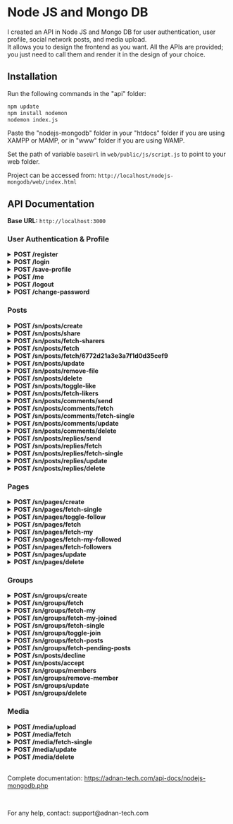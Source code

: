 # Node JS and Mongo DB

I created an API in Node JS and Mongo DB for user authentication, user profile, social network posts, and media upload.  
It allows you to design the frontend as you want. All the APIs are provided; you just need to call them and render it in the design of your choice.

## Installation

Run the following commands in the "api" folder:

```bash
npm update
npm install nodemon
nodemon index.js
```

Paste the "nodejs-mongodb" folder in your "htdocs" folder if you are using XAMPP or MAMP, or in "www" folder if you are using WAMP.

Set the path of variable ```baseUrl``` in ```web/public/js/script.js``` to point to your web folder.

Project can be accessed from: `http://localhost/nodejs-mongodb/web/index.html`

## API Documentation

**Base URL:** `http://localhost:3000`

### User Authentication & Profile

<details>
  <summary><b>POST /register</b></summary>

**Description:** Register a new user.
### Arguments
- **name** (string): Required. Name of user.
- **email** (string): Required. Email of user.
- **password** (string): Required. Password of user.
### Example Request
```bash
curl -X POST http://localhost:3000/register \
-d "name=Adnan&email=adnan@gmail.com&password=adnan"
```
### Status Codes
- **200 OK:** Request successful.

### Response

```json
{
    "status": "success",
    "message": "Account has been registered. You can login now."
}
```
- **200 OK:** Request successful.

### Response

```json
{
    "status": "error",
    "message": "Email already exists."
}
```
</details>

<details>
  <summary><b>POST /login</b></summary>

**Description:** Logs-in a user.
### Arguments
- **email** (string): Required. Email of user.
- **password** (string): Required. Password of user.
### Example Request
```bash
curl -X POST http://localhost:3000/login \
-d "email=adnan@gmail.com&password=adnan"
```
### Status Codes
- **200 OK:** Request successful.

### Response

```json
{
    "status": "success",
    "message": "Login successfully.",
    "accessToken": "eyJhbGciOiJIUzI1NiIsInR5cCI6IkpXVCJ9.eyJ1c2VySWQiOiI2Nz",
    "user": {
        "_id": "676db209053557d2d7b23de5",
        "name": "Adnan Afzal",
        "email": "adnan@gmail.com"
    }
}
```
</details>

<details>
  <summary><b>POST /save-profile</b></summary>

**Description:** Update user name or profile image.
### Headers
- **Authorization:** Required. Bearer {token}
- **Content-Type:** Required. multipart/form-data
### Arguments
- **name** (string): Required. Name of user.
- **profileImage** (file): Optional. New profile image.
### Example Request
```bash
curl -X POST http://localhost:3000/save-profile \
-H "Authorization: Bearer eyJhbGciOiJIUzI1NiIsInR5cCI6IkpXVCJ9.eyJ1c2VySWQiOiI2Nz" \
-H "Content-Type: multipart/form-data" \
-F "profileImage=@path/to/your/file.jpg" \
-F "name=Adnan"
```
### Status Codes
- **200 OK:** Request successful.

### Response

```json
{
    "status": "success",
    "message": "Profile has been updated.",
    "profileImage": {
        "size": 577210,
        "path": "http://localhost:3000/uploads/public/profiles/Photo0032.JPG",
        "name": "Photo0032.JPG",
        "type": "image/jpeg"
    }
}
```
</details>

<details>
  <summary><b>POST /me</b></summary>

**Description:** Returns the authenticated user.
### Headers
- **Authorization:** Required. Bearer {token}
### Example Request
```bash
curl -X POST http://localhost:3000/me \
-H "Authorization: Bearer eyJhbGciOiJIUzI1NiIsInR5cCI6IkpXVCJ9.eyJ1c2VySWQiOiI2Nz"
```
### Status Codes
- **200 OK:** Request successful.

### Response

```json
{
    "status": "success",
    "message": "Data has been fetched.",
    "user": {
        "_id": "676db209053557d2d7b23de5",
        "name": "Adnan Afzal",
        "email": "adnan@gmail.com",
        "profileImage": "http://localhost:3000/uploads/public/profiles/Photo0032.JPG"
    },
    "unreadNotifications": 0
}
```
</details>

<details>
  <summary><b>POST /logout</b></summary>

**Description:** Logs-out the user.
### Headers
- **Authorization:** Required. Bearer {token}
### Example Request
```bash
curl -X POST http://localhost:3000/logout \
-H "Authorization: Bearer eyJhbGciOiJIUzI1NiIsInR5cCI6IkpXVCJ9.eyJ1c2VySWQiOiI2Nz"
```
### Status Codes
- **200 OK:** Request successful.

### Response

```json
{
    "status": "success",
    "message": "Logout successfully."
}
```
</details>

<details>
  <summary><b>POST /change-password</b></summary>

**Description:** Change password of user.
### Headers
- **Authorization:** Required. Bearer {token}
### Arguments
- **password** (string): Required. Current password of user.
- **newPassword** (string): Required. New password of user.
- **confirmPassword** (string): Required. Re-type new password.
### Example Request
```bash
curl -X POST http://localhost:3000/change-password \
-H "Authorization: Bearer eyJhbGciOiJIUzI1NiIsInR5cCI6IkpXVCJ9.eyJ1c2VySWQiOiI2Nz" \
-d "password=adnan&newPassword=adnan565&confirmPassword=adnan565"
```
### Status Codes
- **200 OK:** Request successful.

### Response

```json
{
    "status": "success",
    "message": "Password has been changed."
}
```
</details>

### Posts

<details>
  <summary><b>POST /sn/posts/create</b></summary>

**Description:** Creates a new social network post.
### Headers
- **Authorization:** Required. Bearer {token}
- **Content-Type:** Required. multipart/form-data
### Arguments
- **caption** (string): Optional. Caption of post.
- **type** (string): Required. ["post", "shared", "page", "group"]
- **pageId** (string): Optional. Page ID, in case the post is being posted on a page.
- **groupId** (string): Optional. Group ID, in case the post is being posted on a group.
- **files[]** (Array of files): Optional. Images or videos in post.
### Example Request
```bash
curl -X POST http://localhost:3000/sn/posts/create \
-H "Authorization: Bearer eyJhbGciOiJIUzI1NiIsInR5cCI6IkpXVCJ9.eyJ1c2VySWQiOiI2Nz" \
-H "Content-Type: multipart/form-data" \
-F "caption=My first post" \
-F "files[]=[@path/to/your/file.jpg]"
```
### Status Codes
- **200 OK:** Request successful.

### Response

```json
{
    "status": "success",
    "message": "Post has been created.",
    "post": {
        "_id": "6772d2573e3a7f1d0d35cefa",
        "caption": "My first post",
        "type": "post",
        "files": [
            {
                "name": "799226c3-2ef0-41ee-9dcb-3cd3f0029055.MP4",
                "size": 4545977,
                "type": "video/mp4",
                "path": "http://localhost:3000/uploads/public/posts/3cd3f0029055.MP4"
            }
        ],
        "views": 0,
        "likes": 0,
        "comments": 0,
        "shares": 0,
        "createdAt": "12/30/2024, 10:03:19 PM",
        "updatedAt": "12/30/2024, 10:03:19 PM",
        "user": {
            "_id": "676db209053557d2d7b23de5",
            "name": "Adnan Afzal",
            "email": "adnan@gmail.com",
            "profileImage": "http://localhost:3000/uploads/public/profiles/Photo0032.JPG"
        }
    }
}
```
</details>

<details>
  <summary><b>POST /sn/posts/share</b></summary>

**Description:** Shares a post on your timeline.
### Headers
- **Authorization:** Required. Bearer {token}
### Arguments
- **_id** (string): Required. ID of post that needs to be shared.
- **caption** (string): Optional. Caption of post.
### Example Request
```bash
curl -X POST http://localhost:3000/sn/posts/share \
-H "Authorization: Bearer eyJhbGciOiJIUzI1NiIsInR5cCI6IkpXVCJ9.eyJ1c2VySWQiOiI2Nz" \
-d "_id=6773799669bb298f68d9a833" \
-d "caption=Sharing"
```
### Status Codes
- **200 OK:** Request successful.

### Response

```json
{
    "status": "success",
    "message": "Post has been shared."
}
```
</details>

<details>
  <summary><b>POST /sn/posts/fetch-sharers</b></summary>

**Description:** Fetch users who has shared the post.
### Arguments
- **_id** (string): Required. ID of post.
- **page** (Integer): Required. Required for pagination.
### Example Request
```bash
curl -X POST http://localhost:3000/sn/posts/fetch-sharers \
-d "_id=6773799669bb298f68d9a833" \
-d "page=1"
```
### Status Codes
- **200 OK:** Request successful.

### Response

```json
{
    "status": "success",
    "message": "Data has been fetched.",
    "sharers": [
        {
            "_id": "67738f67d5b017474582ef02",
            "postId": "6773799669bb298f68d9a833",
            "user": {
                "_id": "676db209053557d2d7b23de5",
                "name": "Adnan Afzal",
                "email": "adnan@gmail.com",
                "profileImage": "http://localhost:3000/uploads/public/profiles/Photo0032.JPG"
            },
            "createdAt": "12/31/2024, 11:29:59 AM"
        }
    ]
}
```
</details>

<details>
  <summary><b>POST /sn/posts/fetch</b></summary>

**Description:** Fetch all the posts from social network.
### Arguments
- **userId** (string): Optional. ID of user to return that user's posts only.
- **page** (Integer): Required. Required for pagination.
### Example Request
```bash
curl -X POST http://localhost:3000/sn/posts/fetch \
-d "page=1"
```
### Status Codes
- **200 OK:** Request successful.

### Response

```json
{
    "status": "success",
    "message": "Data has been fetched.",
    "posts": [
        {
            "_id": "6773880c5c988c96aeff94f1",
            "user": {
                "_id": "676db209053557d2d7b23de5",
                "name": "Adnan Afzal",
                "email": "adnan@gmail.com",
                "profileImage": "http://localhost:3000/uploads/public/profiles/Photo0032.JPG"
            },
            "caption": "Check this out.",
            "type": "shared",
            "sharedPost": {
                "_id": "6773799669bb298f68d9a833",
                "user": {
                    "_id": "676db209053557d2d7b23de5",
                    "name": "Adnan Afzal",
                    "email": "adnan@gmail.com",
                    "profileImage": "http://localhost:3000/uploads/public/profiles/Photo0032.JPG"
                },
                "caption": "Test",
                "type": "post",
                "files": [],
                "views": 0,
                "likes": 1,
                "comments": 0,
                "shares": 1,
                "hasLiked": false,
                "createdAt": "12/31/2024, 9:56:54 AM"
            },
            "files": [
                {
                    "name": "Screenshot 2024-12-31 at 9.14. AM.png",
                    "size": 87437,
                    "type": "image/png",
                    "path": "http://localhost:3000/uploads/public/posts/6773799669bb298f68d9a833/Screenshot 2024-12-31 at 9.14. AM.png"
                }
            ],
            "views": 0,
            "likes": 1,
            "comments": 0,
            "shares": 0,
            "hasLiked": true,
            "createdAt": "12/31/2024, 10:58:36 AM"
        }
    ]
}
```
</details>

<details>
  <summary><b>POST /sn/posts/fetch/6772d21a3e3a7f1d0d35cef9</b></summary>

**Description:** Fetch single post.
### Parameters
- **_id** (string): Required. ID of post.
### Example Request
```bash
curl -X POST http://localhost:3000/sn/posts/fetch/6772d21a3e3a7f1d0d35cef9
```
### Status Codes
- **200 OK:** Request successful.

### Response

```json
{
    "status": "success",
    "message": "Data has been fetched.",
    "posts": [
        {
            "_id": "6772d21a3e3a7f1d0d35cef9",
            "user": {
                "_id": "676db209053557d2d7b23de5",
                "name": "Adnan Afzal",
                "email": "adnan@gmail.com",
                "profileImage": "http://localhost:3000/uploads/public/profiles/Photo0032.JPG"
            },
            "caption": "test",
            "type": "post",
            "files": [],
            "views": 0,
            "likes": 0,
            "comments": 0,
            "shares": 0,
            "hasLiked": false,
            "createdAt": "12/30/2024, 10:02:18 PM"
        }
    ]
}
```
</details>

<details>
  <summary><b>POST /sn/posts/update</b></summary>

**Description:** Updates a post.
### Headers
- **Authorization:** Required. Bearer {token}
- **Content-Type:** Required. multipart/form-data
### Arguments
- **_id** (string): Required. ID of post that needs to be updated.
- **caption** (string): Optional. Caption of post.
- **files[]** ( Array of files): Optional. Images or videos in post.
### Example Request
```bash
curl -X POST http://localhost:3000/sn/posts/update \
-H "Authorization: Bearer eyJhbGciOiJIUzI1NiIsInR5cCI6IkpXVCJ9.eyJ1c2VySWQiOiI2Nz" \
-H "Content-Type: multipart/form-data" \
-F "caption=My updated post" \
-F "files[]=[@path/to/your/file.jpg]"
```
### Status Codes
- **200 OK:** Request successful.

### Response

```json
{
    "status": "success",
    "message": "Post has been updated."
}
```
</details>

<details>
  <summary><b>POST /sn/posts/remove-file</b></summary>

**Description:** Removes a file from the post.
### Headers
- **Authorization:** Required. Bearer {token}
### Arguments
- **_id** (string): Required. ID of post.
- **path** (string): Optional. The path of file.
### Example Request
```bash
curl -X POST http://localhost:3000/sn/posts/remove-file \
-H "Authorization: Bearer eyJhbGciOiJIUzI1NiIsInR5cCI6IkpXVCJ9.eyJ1c2VySWQiOiI2Nz" \
-d "_id=6772d21a3e3a7f1d0d35cef9" \
-d "path=http://localhost:3000/uploads/public/posts/6772d21a3e3a7f1d0d35cef9/image.png"
```
### Status Codes
- **200 OK:** Request successful.

### Response

```json
{
    "status": "success",
    "message": "File has been removed."
}
```
</details>

<details>
  <summary><b>POST /sn/posts/delete</b></summary>

**Description:** Delete the post.
### Headers
- **Authorization:** Required. Bearer {token}
### Arguments
- **_id** (string): Required. ID of post.
### Example Request
```bash
curl -X POST http://localhost:3000/sn/posts/delete \
-H "Authorization: Bearer eyJhbGciOiJIUzI1NiIsInR5cCI6IkpXVCJ9.eyJ1c2VySWQiOiI2Nz" \
-d "_id=6772d21a3e3a7f1d0d35cef9"
```
### Status Codes
- **200 OK:** Request successful.

### Response

```json
{
    "status": "success",
    "message": "Post has been deleted."
}
```
</details>

<details>
  <summary><b>POST /sn/posts/toggle-like</b></summary>

**Description:** Likes or dislikes a post.
### Headers
- **Authorization:** Required. Bearer {token}
### Arguments
- **_id** (string): Required. ID of post.
### Example Request
```bash
curl -X POST http://localhost:3000/sn/posts/toggle-like \
-H "Authorization: Bearer eyJhbGciOiJIUzI1NiIsInR5cCI6IkpXVCJ9.eyJ1c2VySWQiOiI2Nz" \
-d "_id=6772d334ace8f55f58cc3883"
```
### Status Codes
- **200 OK:** Request successful.

### Response

```json
{
    "status": "success",
    "message": "Post has been liked.",
    "type": "liked"
}
```
</details>

<details>
  <summary><b>POST /sn/posts/fetch-likers</b></summary>

**Description:** Fetch all the people who has liked a post.
### Arguments
- **_id** (string): Required. ID of post.
- **page** (Integer): Required. Required for pagination.
### Example Request
```bash
curl -X POST http://localhost:3000/sn/posts/fetch-likers \
-d "_id=6772d334ace8f55f58cc3883" \
-d "page=1"
```
### Status Codes
- **200 OK:** Request successful.

### Response

```json
{
    "status": "success",
    "message": "Data has been fetched.",
    "likers": [
        {
            "_id": "6772d4f76e772a8eff70bb40",
            "user": {
                "_id": "676db209053557d2d7b23de5",
                "name": "Adnan Afzal",
                "email": "adnan@gmail.com",
                "profileImage": "http://localhost:3000/uploads/public/profiles/Photo0032.JPG"
            },
            "createdAt": "12/30/2024, 10:14:31 PM"
        }
    ]
}
```
</details>

<details>
  <summary><b>POST /sn/posts/comments/send</b></summary>

**Description:** Post a comment on a post.
### Headers
- **Authorization:** Required. Bearer {token}
### Arguments
- **_id** (string): Required. ID of post.
- **comment** (string): Required. Comment to be posted.
### Example Request
```bash
curl -X POST http://localhost:3000/sn/posts/comments/send \
-H "Authorization: Bearer eyJhbGciOiJIUzI1NiIsInR5cCI6IkpXVCJ9.eyJ1c2VySWQiOiI2Nz" \
-d "_id=6772d334ace8f55f58cc3883" \
-d "comment=nice"
```
### Status Codes
- **200 OK:** Request successful.

### Response

```json
{
    "status": "success",
    "message": "Comment has been posted.",
    "comment": {
        "_id": "6772d6e66e772a8eff70bb42",
        "user": {
            "_id": "676db209053557d2d7b23de5",
            "name": "Adnan Afzal",
            "profileImage": "http://localhost:3000/uploads/public/profiles/Photo0032.JPG"
        },
        "comment": "nice",
        "replies": 0,
        "createdAt": "12/30/2024, 10:22:46 PM"
    }
}
```
</details>

<details>
  <summary><b>POST /sn/posts/comments/fetch</b></summary>

**Description:** Fetch comments posted on a post.
### Arguments
- **_id** (string): Required. ID of post.
- **page** (Integer): Required. Required for pagination.
### Example Request
```bash
curl -X POST http://localhost:3000/sn/posts/comments/fetch \
-d "_id=6772d334ace8f55f58cc3883" \
-d "page=1"
```
### Status Codes
- **200 OK:** Request successful.

### Response

```json
{
    "status": "success",
    "message": "Comments has been fetched.",
    "comments": [
        {
            "_id": "6772d6e66e772a8eff70bb42",
            "user": {
                "_id": "676db209053557d2d7b23de5",
                "name": "Adnan Afzal",
                "profileImage": "http://localhost:3000/uploads/public/profiles/Photo0032.JPG"
            },
            "comment": "nice",
            "replies": 1,
            "repliesArr": [
                {
                    "_id": "6772d90e6e772a8eff70bb44",
                    "user": {
                        "_id": "676db209053557d2d7b23de5",
                        "name": "Adnan Afzal",
                        "profileImage": "http://localhost:3000/uploads/public/profiles/Photo0032.JPG"
                    },
                    "reply": "Thanks.",
                    "createdAt": "12/30/2024, 10:31:58 PM"
                }
            ],
            "createdAt": "12/30/2024, 10:22:46 PM"
        }
    ]
}
```
</details>

<details>
  <summary><b>POST /sn/posts/comments/fetch-single</b></summary>

**Description:** Fetch single comment.
### Arguments
- **_id** (string): Required. ID of post.
- **page** (Integer): Required. Required for pagination.
### Example Request
```bash
curl -X POST http://localhost:3000/sn/posts/comments/fetch-single \
-d "_id=6772d6e66e772a8eff70bb42" \
-d "page=1"
```
### Status Codes
- **200 OK:** Request successful.

### Response

```json
{
    "status": "success",
    "message": "Comment has been fetched.",
    "comment": {
        "_id": "6772d6e66e772a8eff70bb42",
        "user": {
            "_id": "676db209053557d2d7b23de5",
            "name": "Adnan Afzal",
            "profileImage": "http://localhost:3000/uploads/public/profiles/Photo0032.JPG"
        },
        "comment": "nice",
        "replies": 1,
        "repliesArr": [
            {
                "_id": "6772d90e6e772a8eff70bb44",
                "user": {
                    "_id": "676db209053557d2d7b23de5",
                    "name": "Adnan Afzal",
                    "profileImage": "http://localhost:3000/uploads/public/profiles/Photo0032.JPG"
                },
                "reply": "Thanks.",
                "createdAt": "12/30/2024, 10:31:58 PM"
            }
        ],
        "createdAt": "12/30/2024, 10:22:46 PM"
    }
}
```
</details>

<details>
  <summary><b>POST /sn/posts/comments/update</b></summary>

**Description:** Updates a comment.
### Headers
- **Authorization:** Required. Bearer {token}
### Arguments
- **_id** (string): Required. ID of comment.
- **comment** (string): Required. Updated comment text.
### Example Request
```bash
curl -X POST http://localhost:3000/sn/posts/comments/update \
-H "Authorization: Bearer eyJhbGciOiJIUzI1NiIsInR5cCI6IkpXVCJ9.eyJ1c2VySWQiOiI2Nz" \
-d "_id=6772d6e66e772a8eff70bb42" \
-d "comment=nice"
```
### Status Codes
- **200 OK:** Request successful.

### Response

```json
{
    "status": "success",
    "message": "Comment has been updated."
}
```
</details>

<details>
  <summary><b>POST /sn/posts/comments/delete</b></summary>

**Description:** Deletes my comment.
### Headers
- **Authorization:** Required. Bearer {token}
### Arguments
- **_id** (string): Required. ID of comment.
### Example Request
```bash
curl -X POST http://localhost:3000/sn/posts/comments/delete \
-H "Authorization: Bearer eyJhbGciOiJIUzI1NiIsInR5cCI6IkpXVCJ9.eyJ1c2VySWQiOiI2Nz" \
-d "caption=6772d6e66e772a8eff70bb42"
```
### Status Codes
- **200 OK:** Request successful.

### Response

```json
{
    "status": "success",
    "message": "Comment has been deleted."
}
```
</details>

<details>
  <summary><b>POST /sn/posts/replies/send</b></summary>

**Description:** Sends a reply to a comment.
### Headers
- **Authorization:** Required. Bearer {token}
### Arguments
- **_id** (string): Required. ID of comment.
- **reply** (string): Required. Reply to be posted.
### Example Request
```bash
curl -X POST http://localhost:3000/sn/posts/replies/send \
-H "Authorization: Bearer eyJhbGciOiJIUzI1NiIsInR5cCI6IkpXVCJ9.eyJ1c2VySWQiOiI2Nz" \
-d "_id=6772d6e66e772a8eff70bb42" \
-d "reply=Thanks."
```
### Status Codes
- **200 OK:** Request successful.

### Response

```json
{
    "status": "success",
    "message": "Reply has been posted.",
    "reply": {
        "_id": "6772d90e6e772a8eff70bb44",
        "user": {
            "_id": "676db209053557d2d7b23de5",
            "name": "Adnan Afzal",
            "profileImage": "http://localhost:3000/uploads/public/profiles/Photo0032.JPG"
        },
        "reply": "Thanks.",
        "createdAt": "12/30/2024, 10:31:58 PM"
    }
}
```
</details>

<details>
  <summary><b>POST /sn/posts/replies/fetch</b></summary>

**Description:** Fetch replies on a comment.
### Arguments
- **_id** (string): Required. ID of comment.
- **page** (Integer): Required. Required for pagination.
### Example Request
```bash
curl -X POST http://localhost:3000/sn/posts/replies/fetch \
-d "_id=677243747242a14a24bbf0e4" \
-d "page=1"
```
### Status Codes
- **200 OK:** Request successful.

### Response

```json
{
    "status": "success",
    "message": "Reply has been fetched.",
    "replies": [{
        "_id": "677243747242a14a24bbf0e4",
        "user": {
            "_id": "676db209053557d2d7b23de5",
            "name": "Adnan Afzal",
            "profileImage": "http://localhost:3000/uploads/public/profiles/Photo0032.JPG"
        },
        "reply": "Thanks.",
        "comment": "Nice.",
        "createdAt": "12/30/2024, 11:53:40 AM"
    }]
}
```
</details>

<details>
  <summary><b>POST /sn/posts/replies/fetch-single</b></summary>

**Description:** Fetch single reply on a comment.
### Arguments
- **_id** (string): Required. ID of comment.
- **page** (Integer): Required. Required for pagination.
### Example Request
```bash
curl -X POST http://localhost:3000/sn/posts/replies/fetch-single \
-d "_id=677243747242a14a24bbf0e4" \
-d "page=1"
```
### Status Codes
- **200 OK:** Request successful.

### Response

```json
{
    "status": "success",
    "message": "Reply has been fetched.",
    "reply": {
        "_id": "677243747242a14a24bbf0e4",
        "user": {
            "_id": "676db209053557d2d7b23de5",
            "name": "Adnan Afzal",
            "profileImage": "http://localhost:3000/uploads/public/profiles/Photo0032.JPG"
        },
        "reply": "Thanks.",
        "comment": "Nice.",
        "createdAt": "12/30/2024, 11:53:40 AM"
    }
}
```
</details>

<details>
  <summary><b>POST /sn/posts/replies/update</b></summary>

**Description:** Update your reply.
### Headers
- **Authorization:** Required. Bearer {token}
### Arguments
- **_id** (string): Required. ID of reply.
- **reply** (string): Required. Updated reply text.
### Example Request
```bash
curl -X POST http://localhost:3000/sn/posts/replies/update \
-H "Authorization: Bearer eyJhbGciOiJIUzI1NiIsInR5cCI6IkpXVCJ9.eyJ1c2VySWQiOiI2Nz" \
-d "_id=677243747242a14a24bbf0e4" \
-d "reply=Nice"
```
### Status Codes
- **200 OK:** Request successful.

### Response

```json
{
    "status": "success",
    "message": "Reply has been updated."
}
```
</details>

<details>
  <summary><b>POST /sn/posts/replies/delete</b></summary>

**Description:** Delete my reply.
### Headers
- **Authorization:** Required. Bearer {token}
### Arguments
- **_id** (string): Required. ID of reply.
### Example Request
```bash
curl -X POST http://localhost:3000/sn/posts/replies/delete \
-H "Authorization: Bearer eyJhbGciOiJIUzI1NiIsInR5cCI6IkpXVCJ9.eyJ1c2VySWQiOiI2Nz" \
-d "caption=677243747242a14a24bbf0e4"
```
### Status Codes
- **200 OK:** Request successful.

### Response

```json
{
    "status": "success",
    "message": "Reply has been deleted."
}
```
</details>

### Pages

<details>
  <summary><b>POST /sn/pages/create</b></summary>

**Description:** Creates a new page.
### Headers
- **Authorization:** Required. Bearer {token}
- **Content-Type:** Required. multipart/form-data
### Arguments
- **name** (string): Required. Name of the page.
- **description** (string): Required. A little description about the page.
- **image** (file): Required. Cover photo for the page.
### Example Request
```bash
curl -X POST http://localhost:3000/sn/pages/create \
-H "Authorization: Bearer eyJhbGciOiJIUzI1NiIsInR5cCI6IkpXVCJ9.eyJ1c2VySWQiOiI2Nz" \
-H "Content-Type: multipart/form-data" \
-F "name=My page" \
-F "description=My page" \
-F "image=@path/to/your/file.jpg"
```
### Status Codes
- **200 OK:** Request successful.

### Response

```json
{
    "status": "success",
    "message": "Page has been created.",
    "page": {
        "_id": "67790963dd4859ee4d380471",
        "name": "My page",
        "description": "My page",
        "userId": "677501e0300a154edcd8f40c",
        "followers": 0,
        "image": {
            "path": "http://localhost:3000/uploads/public/pages/8126855cd4c9.png",
            "name": "Photo0032.JPG",
            "size": 577210
        },
        "createdAt": "Sat, 04 Jan 2025 10:11:47 GMT",
        "updatedAt": "Sat, 04 Jan 2025 10:11:47 GMT",
    }
}
```
</details>

<details>
  <summary><b>POST /sn/pages/fetch-single</b></summary>

**Description:** Fetch detail of a page.
### Headers
- **Authorization:** Optional. Bearer {token}
### Arguments
- **_id** (string): Required. ID of page.
- **page** (Integer): Required. Required for pagination.
### Example Request
```bash
curl -X POST http://localhost:3000/sn/pages/fetch-single \
-d "_id=67790963dd4859ee4d380471" \
-d "page=1"
```
### Status Codes
- **200 OK:** Request successful.

### Response

```json
{
    "status": "success",
    "message": "Data has been fetched.",
    "page": {
        "_id": "67790963dd4859ee4d380471",
        "name": "test",
        "description": "test",
        "user": {
            "_id": "677501e0300a154edcd8f40c",
            "name": "Adnan",
            "profileImage": "http://localhost:3000/uploads/public/profiles/IMG_1130.jpg"
        },
        "followersCount": 1,
        "image": "http://localhost:3000/uploads/public/pages/8126855cd4c9.png",
        "isFollowing": true,
        "isMyPage": true,
        "createdAt": "1/4/2025, 3:11:47 PM",
        "followers": [
            {
                "_id": "67790b4bb593e623fe120e72",
                "userId": "677501e0300a154edcd8f40c",
                "name": "Adnan",
                "profileImage": "http://localhost:3000/uploads/public/profiles/IMG_1130.jpg",
                "createdAt": "1/4/2025, 3:19:55 PM"
            }
        ],
        "posts": [
            {
                "_id": "67790acadd4859ee4d380472",
                "user": {
                    "_id": "677501e0300a154edcd8f40c",
                    "name": "Adnan",
                    "email": "adnan@gmail.com",
                    "profileImage": "http://localhost:3000/uploads/public/profiles/IMG_1130.jpg"
                },
                "caption": "Post in page.",
                "type": "page",
                "sharedPost": null,
                "files": [],
                "views": 0,
                "likes": 0,
                "comments": 0,
                "shares": 0,
                "hasLiked": false,
                "createdAt": "1/4/2025, 3:17:46 PM",
                "page": {
                    "_id": "67790963dd4859ee4d380471",
                    "name": "test",
                    "followers": 1,
                    "image": "http://localhost:3000/uploads/public/pages/8126855cd4c9.png"
                }
            }
        ]
    }
}
```
</details>

<details>
  <summary><b>POST /sn/pages/toggle-follow</b></summary>

**Description:** Follow or unfollow a page.
### Headers
- **Authorization:** Required. Bearer {token}
### Arguments
- **_id** (string): Required. ID of page.
### Example Request
```bash
curl -X POST http://localhost:3000/sn/pages/toggle-follow \
-H "Authorization: Bearer eyJhbGciOiJIUzI1NiIsInR5cCI6IkpXVCJ9.eyJ1c2VySWQiOiI2Nz" \
-d "_id=67790963dd4859ee4d380471"
```
### Status Codes
- **200 OK:** Request successful.

### Response

```json
{
    "status": "success",
    "message": "Page has been followed."
}
```
</details>

<details>
  <summary><b>POST /sn/pages/fetch</b></summary>

**Description:** Fetch pages.
### Arguments
- **query** (string): Optional. Search by page name.
- **page** (Integer): Required. Required for pagination.
### Example Request
```bash
curl -X POST http://localhost:3000/sn/pages/fetch \
-d "query=test" \
-d "page=1"
```
### Status Codes
- **200 OK:** Request successful.

### Response

```json
{
    "status": "success",
    "message": "Data has been fetched.",
    "pages": [
        {
            "_id": "67790963dd4859ee4d380471",
            "name": "test",
            "description": "test",
            "status": "active",
            "userId": "677501e0300a154edcd8f40c",
            "followers": 1,
            "isFollowed": false,
            "image": "http://localhost:3000/uploads/public/pages/8126855cd4c9.png",
            "createdAt": "1/4/2025, 3:11:47 PM"
        }
    ]
}
```
</details>

<details>
  <summary><b>POST /sn/pages/fetch-my</b></summary>

**Description:** Fetch pages that I own.
### Headers
- **Authorization:** Required. Bearer {token}
### Arguments
- **query** (string): Optional. Search by page name.
- **page** (Integer): Required. Required for pagination.
### Example Request
```bash
curl -X POST http://localhost:3000/sn/pages/fetch-my \
-H "Authorization: Bearer eyJhbGciOiJIUzI1NiIsInR5cCI6IkpXVCJ9.eyJ1c2VySWQiOiI2Nz" \
-d "query=test" \
-d "page=1"
```
### Status Codes
- **200 OK:** Request successful.

### Response

```json
{
    "status": "success",
    "message": "Data has been fetched.",
    "pages": [
        {
            "_id": "67790963dd4859ee4d380471",
            "name": "test",
            "description": "test",
            "status": "active",
            "userId": "677501e0300a154edcd8f40c",
            "followers": 1,
            "isFollowed": false,
            "image": "http://localhost:3000/uploads/public/pages/8126855cd4c9.png",
            "createdAt": "1/4/2025, 3:11:47 PM"
        }
    ]
}
```
</details>

<details>
  <summary><b>POST /sn/pages/fetch-my-followed</b></summary>

**Description:** Fetch pages that I am following.
### Headers
- **Authorization:** Required. Bearer {token}
### Arguments
- **query** (string): Optional. Search by page name.
- **page** (Integer): Required. Required for pagination.
### Example Request
```bash
curl -X POST http://localhost:3000/sn/pages/fetch-my-followed \
-H "Authorization: Bearer eyJhbGciOiJIUzI1NiIsInR5cCI6IkpXVCJ9.eyJ1c2VySWQiOiI2Nz" \
-d "query=test" \
-d "page=1"
```
### Status Codes
- **200 OK:** Request successful.

### Response

```json
{
    "status": "success",
    "message": "Data has been fetched.",
    "pages": [
        {
            "_id": "67790963dd4859ee4d380471",
            "name": "test",
            "description": "test",
            "status": "active",
            "userId": "677501e0300a154edcd8f40c",
            "followers": 1,
            "isFollowed": false,
            "image": "http://localhost:3000/uploads/public/pages/8126855cd4c9.png",
            "createdAt": "1/4/2025, 3:11:47 PM"
        }
    ]
}
```
</details>

<details>
  <summary><b>POST /sn/pages/fetch-followers</b></summary>

**Description:** Fetch followers of a page.
### Arguments
- **_id** (string): Required. ID of page.
- **page** (Integer): Required. Required for pagination.
### Example Request
```bash
curl -X POST http://localhost:3000/sn/pages/fetch-followers \
-d "_id=67790963dd4859ee4d380471" \
-d "page=1"
```
### Status Codes
- **200 OK:** Request successful.

### Response

```json
{
    "status": "success",
    "message": "Data has been fetched.",
    "followers": [
        {
            "_id": "67790b4bb593e623fe120e72",
            "userId": "677501e0300a154edcd8f40c",
            "name": "Adnan",
            "profileImage": "http://localhost:3000/uploads/public/profiles/IMG_1130.jpg",
            "createdAt": "1/4/2025, 3:19:55 PM"
        }
    ]
}
```
</details>

<details>
  <summary><b>POST /sn/pages/update</b></summary>

**Description:** Update page created by you.
### Headers
- **Authorization:** Required. Bearer {token}
- **Content-Type:** Required. multipart/form-data
### Arguments
- **_id** (string): Required. ID of page that needs to be updated.
- **name** (string): Required. Name of the page.
- **description** (string): Required. A little description about the page.
- **image** (file): Optional. Cover photo for the page.
### Example Request
```bash
curl -X POST http://localhost:3000/sn/pages/update \
-H "Authorization: Bearer eyJhbGciOiJIUzI1NiIsInR5cCI6IkpXVCJ9.eyJ1c2VySWQiOiI2Nz" \
-H "Content-Type: multipart/form-data" \
-F "_id=67790963dd4859ee4d380471" \
-F "name=My page" \
-F "description=My page" \
-F "image=@path/to/your/file.jpg"
```
### Status Codes
- **200 OK:** Request successful.

### Response

```json
{
    "status": "success",
    "message": "Page has been updated.",
    "page": {
        "name": "My page",
        "description": "My page",
        "updatedAt": "Sat, 04 Jan 2025 12:26:28 GMT",
        "image": {
            "path": "http://localhost:3000/uploads/public/pages/187f9dfe4507.png",
            "name": "Photo0032.JPG",
            "size": 577210
        }
    }
}
```
</details>

<details>
  <summary><b>POST /sn/pages/delete</b></summary>

**Description:** Deletes a page.
### Headers
- **Authorization:** Required. Bearer {token}
### Arguments
- **_id** (string): Required. ID of page that needs to be deleted.
### Example Request
```bash
curl -X POST http://localhost:3000/sn/pages/delete \
-H "Authorization: Bearer eyJhbGciOiJIUzI1NiIsInR5cCI6IkpXVCJ9.eyJ1c2VySWQiOiI2Nz" \
-d "_id=67790963dd4859ee4d380471"
```
### Status Codes
- **200 OK:** Request successful.

### Response

```json
{
    "status": "success",
    "message": "Page has been deleted."
}
```
</details>

### Groups

<details>
  <summary><b>POST /sn/groups/create</b></summary>

**Description:** Creates a new group.
### Headers
- **Authorization:** Required. Bearer {token}
- **Content-Type:** Required. multipart/form-data
### Arguments
- **name** (string): Required. Name of group.
- **description** (string): Required. A little description about the group.
- **image** (file): Required. Cover photo for group.
### Example Request
```bash
curl -X POST http://localhost:3000/sn/groups/create \
-H "Authorization: Bearer eyJhbGciOiJIUzI1NiIsInR5cCI6IkpXVCJ9.eyJ1c2VySWQiOiI2Nz" \
-H "Content-Type: multipart/form-data" \
-F "name=My group" \
-F "description=This is a testing group" \
-F "image=@path/to/your/file.jpg"
```
### Status Codes
- **200 OK:** Request successful.

### Response

```json
{
    "status": "success",
    "message": "Group has been created.",
    "group": {
        "_id": "677f0d36fc4635da9658c8a7",
        "name": "My group",
        "description": "This is a testing group",
        "userId": "677501e0300a154edcd8f40c",
        "members": 0,
        "image": "http://localhost:3000/uploads/public/groups/33028df6434c.png",
        "createdAt": "Wed, 08 Jan 2025 23:41:42 GMT",
        "updatedAt": "Wed, 08 Jan 2025 23:41:42 GMT",
    }
}
```
</details>

<details>
  <summary><b>POST /sn/groups/fetch</b></summary>

**Description:** Fetch groups.
### Headers
- **Authorization:** Optional. Bearer {token}
### Arguments
- **query** (string): Optional. To search group by name.
- **page** (Integer): Required. Required for pagination.
### Example Request
```bash
curl -X POST http://localhost:3000/sn/groups/fetch \
-H "Authorization: Bearer eyJhbGciOiJIUzI1NiIsInR5cCI6IkpXVCJ9.eyJ1c2VySWQiOiI2Nz" \
-d "query=My group" \
-d "page=1"
```
### Status Codes
- **200 OK:** Request successful.

### Response

```json
{
    "status": "success",
    "message": "Data has been fetched.",
    "groups": [
        {
            "_id": "677f0d36fc4635da9658c8a7",
            "name": "My group",
            "description": "This is a testing group",
            "members": 0,
            "isJoined": false,
            "image": "http://localhost:3000/uploads/public/groups/33028df6434c.png",
            "createdAt": "1/9/2025, 4:41:42 AM"
        }
    ]
}
```
</details>

<details>
  <summary><b>POST /sn/groups/fetch-my</b></summary>

**Description:** Fetch my created groups.
### Headers
- **Authorization:** Optional. Bearer {token}
### Arguments
- **query** (string): Optional. To search group by name.
- **page** (Integer): Required. Required for pagination.
### Example Request
```bash
curl -X POST http://localhost:3000/sn/groups/fetch-my \
-H "Authorization: Bearer eyJhbGciOiJIUzI1NiIsInR5cCI6IkpXVCJ9.eyJ1c2VySWQiOiI2Nz" \
-d "query=My group" \
-d "page=1"
```
### Status Codes
- **200 OK:** Request successful.

### Response

```json
{
    "status": "success",
    "message": "Data has been fetched.",
    "groups": [
        {
            "_id": "677f0d36fc4635da9658c8a7",
            "name": "My group",
            "description": "This is a testing group",
            "members": 0,
            "isJoined": false,
            "image": "http://localhost:3000/uploads/public/groups/33028df6434c.png",
            "createdAt": "1/9/2025, 4:41:42 AM"
        }
    ]
}
```
</details>

<details>
  <summary><b>POST /sn/groups/fetch-my-joined</b></summary>

**Description:** Fetch groups I am a member of.
### Headers
- **Authorization:** Optional. Bearer {token}
### Arguments
- **query** (string): Optional. To search group by name.
- **page** (Integer): Required. Required for pagination.
### Example Request
```bash
curl -X POST http://localhost:3000/sn/groups/fetch-my-joined \
-H "Authorization: Bearer eyJhbGciOiJIUzI1NiIsInR5cCI6IkpXVCJ9.eyJ1c2VySWQiOiI2Nz" \
-d "query=My group" \
-d "page=1"
```
### Status Codes
- **200 OK:** Request successful.

### Response

```json
{
    "status": "success",
    "message": "Data has been fetched.",
    "groups": [
        {
            "_id": "677f0d36fc4635da9658c8a7",
            "name": "My group",
            "description": "This is a testing group",
            "members": 0,
            "isJoined": false,
            "image": "http://localhost:3000/uploads/public/groups/33028df6434c.png",
            "createdAt": "1/9/2025, 4:41:42 AM"
        }
    ]
}
```
</details>

<details>
  <summary><b>POST /sn/groups/fetch-single</b></summary>

**Description:** Fetch detail of the group.
### Headers
- **Authorization:** Optional. Bearer {token}
### Arguments
- **_id** (string): Required. ID of group.
- **page** (Integer): Required. Required for pagination on posts.
### Example Request
```bash
curl -X POST http://localhost:3000/sn/groups/fetch-single \
-H "Authorization: Bearer eyJhbGciOiJIUzI1NiIsInR5cCI6IkpXVCJ9.eyJ1c2VySWQiOiI2Nz" \
-d "_id=677f0d36fc4635da9658c8a7" \
-d "page=1"
```
### Status Codes
- **200 OK:** Request successful.

### Response

```json
{
    "status": "success",
    "message": "Data has been fetched.",
    "group": {
        "_id": "677f0d36fc4635da9658c8a7",
        "name": "My group",
        "description": "This is a testing group",
        "membersCount": 1,
        "image": "http://localhost:3000/uploads/public/groups/33028df6434c.png",
        "isMember": false,
        "isAdmin": true,
        "createdAt": "1/9/2025, 4:41:42 AM",
        "members": [
            {
                "_id": "677f10cb32165447fe3b1835",
                "userId": "677ce2c5444f1da568429d03",
                "name": "Adnan 3",
                "profileImage": "",
                "createdAt": "1/9/2025, 4:56:59 AM"
            }
        ],
        "posts": [
            {
                "_id": "677f105632165447fe3b1834",
                "user": {
                    "_id": "677501e0300a154edcd8f40c",
                    "name": "Adnan",
                    "email": "adnan@gmail.com",
                    "profileImage": "http://localhost:3000/uploads/public/profiles/IMG_1130.jpg"
                },
                "caption": "Test",
                "type": "group",
                "status": "published",
                "sharedPost": null,
                "files": [],
                "views": 0,
                "likes": 0,
                "comments": 0,
                "shares": 0,
                "hasLiked": false,
                "createdAt": "1/9/2025, 4:55:02 AM"
            }
        ],
        "pendingPosts": [
            {
                "_id": "677f10eb32165447fe3b1836",
                "user": {
                    "_id": "677ce2c5444f1da568429d03",
                    "name": "Adnan 3",
                    "email": "adnan3@gmail.com",
                    "profileImage": ""
                },
                "caption": "Post by member.",
                "type": "group",
                "status": "pending",
                "sharedPost": null,
                "files": [],
                "views": 0,
                "likes": 0,
                "comments": 0,
                "shares": 0,
                "hasLiked": false,
                "createdAt": "1/9/2025, 4:57:31 AM"
            }
        ],
        "pendingPostsCount": 1
    }
}
```
</details>

<details>
  <summary><b>POST /sn/groups/toggle-join</b></summary>

**Description:** Join or leave the group.
### Headers
- **Authorization:** Required. Bearer {token}
### Arguments
- **_id** (string): Required. ID of group.
### Example Request
```bash
curl -X POST http://localhost:3000/sn/groups/toggle-join \
-H "Authorization: Bearer eyJhbGciOiJIUzI1NiIsInR5cCI6IkpXVCJ9.eyJ1c2VySWQiOiI2Nz" \
-d "_id=677f0d36fc4635da9658c8a7"
```
### Status Codes
- **200 OK:** Request successful.

### Response

```json
{
    "status": "success",
    "message": "Group has been joined."
}
```
</details>

<details>
  <summary><b>POST /sn/groups/fetch-posts</b></summary>

**Description:** Fetch posts of the group.
### Headers
- **Authorization:** Optional. Bearer {token}
### Arguments
- **_id** (string): Required. ID of group.
- **page** (Integer): Required. Required for pagination.
### Example Request
```bash
curl -X POST http://localhost:3000/sn/groups/fetch-posts \
-H "Authorization: Bearer eyJhbGciOiJIUzI1NiIsInR5cCI6IkpXVCJ9.eyJ1c2VySWQiOiI2Nz" \
-d "_id=677f0d36fc4635da9658c8a7" \
-d "page=1"
```
### Status Codes
- **200 OK:** Request successful.

### Response

```json
{
    "status": "success",
    "message": "Data has been fetched.",
    "posts": [
        {
            "_id": "677f105632165447fe3b1834",
            "user": {
                "_id": "677501e0300a154edcd8f40c",
                "name": "Adnan",
                "email": "adnan@gmail.com",
                "profileImage": "http://localhost:3000/uploads/public/profiles/IMG_1130.jpg"
            },
            "caption": "Test",
            "type": "group",
            "status": "published",
            "sharedPost": null,
            "files": [],
            "views": 0,
            "likes": 0,
            "comments": 0,
            "shares": 0,
            "hasLiked": false,
            "createdAt": "1/9/2025, 4:55:02 AM"
        }
    ]
}
```
</details>

<details>
  <summary><b>POST /sn/groups/fetch-pending-posts</b></summary>

**Description:** Fetch pending posts of group members.
### Headers
- **Authorization:** Required. Bearer {token}
### Arguments
- **_id** (string): Required. ID of group.
- **page** (Integer): Required. Required for pagination.
### Example Request
```bash
curl -X POST http://localhost:3000/sn/groups/fetch-pending-posts \
-H "Authorization: Bearer eyJhbGciOiJIUzI1NiIsInR5cCI6IkpXVCJ9.eyJ1c2VySWQiOiI2Nz" \
-d "_id=677f0d36fc4635da9658c8a7" \
-d "page=1"
```
### Status Codes
- **200 OK:** Request successful.

### Response

```json
{
    "status": "success",
    "message": "Data has been fetched.",
    "posts": [
        {
            "_id": "677f105632165447fe3b1834",
            "user": {
                "_id": "677501e0300a154edcd8f40c",
                "name": "Adnan",
                "email": "adnan@gmail.com",
                "profileImage": "http://localhost:3000/uploads/public/profiles/IMG_1130.jpg"
            },
            "caption": "Test",
            "type": "group",
            "status": "published",
            "sharedPost": null,
            "files": [],
            "views": 0,
            "likes": 0,
            "comments": 0,
            "shares": 0,
            "hasLiked": false,
            "createdAt": "1/9/2025, 4:55:02 AM"
        }
    ]
}
```
</details>

<details>
  <summary><b>POST /sn/posts/decline</b></summary>

**Description:** Decline a post of group member.
### Headers
- **Authorization:** Required. Bearer {token}
### Arguments
- **_id** (string): Required. ID of post.
### Example Request
```bash
curl -X POST http://localhost:3000/sn/posts/decline \
-H "Authorization: Bearer eyJhbGciOiJIUzI1NiIsInR5cCI6IkpXVCJ9.eyJ1c2VySWQiOiI2Nz" \
-d "_id=677f10eb32165447fe3b1836"
```
### Status Codes
- **200 OK:** Request successful.

### Response

```json
{
    "status": "success",
    "message": "Post has been declined."
}
```
</details>

<details>
  <summary><b>POST /sn/posts/accept</b></summary>

**Description:** Accepts a post of group member.
### Headers
- **Authorization:** Required. Bearer {token}
### Arguments
- **_id** (string): Required. ID of post.
### Example Request
```bash
curl -X POST http://localhost:3000/sn/posts/accept \
-H "Authorization: Bearer eyJhbGciOiJIUzI1NiIsInR5cCI6IkpXVCJ9.eyJ1c2VySWQiOiI2Nz" \
-d "_id=677f10eb32165447fe3b1836"
```
### Status Codes
- **200 OK:** Request successful.

### Response

```json
{
    "status": "success",
    "message": "Post has been published."
}
```
</details>

<details>
  <summary><b>POST /sn/groups/members</b></summary>

**Description:** Fetch members of the group.
### Headers
- **Authorization:** Optional. Bearer {token}
### Arguments
- **_id** (string): Required. ID of group.
- **page** (Integer): Required. Required for pagination.
### Example Request
```bash
curl -X POST http://localhost:3000/sn/groups/members \
-H "Authorization: Bearer eyJhbGciOiJIUzI1NiIsInR5cCI6IkpXVCJ9.eyJ1c2VySWQiOiI2Nz" \
-d "_id=677f0d36fc4635da9658c8a7" \
-d "page=1"
```
### Status Codes
- **200 OK:** Request successful.

### Response

```json
{
    "status": "success",
    "message": "Data has been fetched.",
    "members": [
        {
            "_id": "677f114932165447fe3b1837",
            "userId": "677ce2c5444f1da568429d03",
            "name": "Adnan 3",
            "profileImage": "",
            "createdAt": "1/9/2025, 4:59:05 AM"
        }
    ]
}
```
</details>

<details>
  <summary><b>POST /sn/groups/remove-member</b></summary>

**Description:** Remove a member from group.
### Headers
- **Authorization:** Required. Bearer {token}
### Arguments
- **_id** (string): Required. ID of member.
### Example Request
```bash
curl -X POST http://localhost:3000/sn/groups/remove-member \
-H "Authorization: Bearer eyJhbGciOiJIUzI1NiIsInR5cCI6IkpXVCJ9.eyJ1c2VySWQiOiI2Nz" \
-d "_id=677f114932165447fe3b1837"
```
### Status Codes
- **200 OK:** Request successful.

### Response

```json
{
    "status": "success",
    "message": "Group member has been removed."
}
```
</details>

<details>
  <summary><b>POST /sn/groups/update</b></summary>

**Description:** Update the group.
### Headers
- **Authorization:** Required. Bearer {token}
- **Content-Type:** Required. multipart/form-data
### Arguments
- **_id** (string): Required. ID of group.
- **name** (string): Required. Name of group.
- **description** (string): Required. A little description about group.
- **image** (file): Optional. Cover photo of group.
### Example Request
```bash
curl -X POST http://localhost:3000/sn/groups/update \
-H "Authorization: Bearer eyJhbGciOiJIUzI1NiIsInR5cCI6IkpXVCJ9.eyJ1c2VySWQiOiI2Nz" \
-H "Content-Type: multipart/form-data" \
-F "_id=677f0d36fc4635da9658c8a7" \
-F "name=My group" \
-F "description=This is a testing group" \
-F "image=@path/to/your/file.jpg"
```
### Status Codes
- **200 OK:** Request successful.

### Response

```json
{
    "status": "success",
    "message": "Group has been updated.",
    "group": {
        "name": "My group",
        "description": "This is a testing group",
        "image": "http://localhost:3000/uploads/public/groups/f523abe9cc1d.png",
        "updatedAt": "Thu, 09 Jan 2025 00:22:18 GMT",
    }
}
```
</details>

<details>
  <summary><b>POST /sn/groups/delete</b></summary>

**Description:** Delete the group.
### Headers
- **Authorization:** Required. Bearer {token}
### Arguments
- **_id** (string): Required. ID of group.
### Example Request
```bash
curl -X POST http://localhost:3000/sn/groups/delete \
-H "Authorization: Bearer eyJhbGciOiJIUzI1NiIsInR5cCI6IkpXVCJ9.eyJ1c2VySWQiOiI2Nz" \
-d "_id=677f0d36fc4635da9658c8a7"
```
### Status Codes
- **200 OK:** Request successful.

### Response

```json
{
    "status": "success",
    "message": "Group has been deleted."
}
```
</details>

### Media

<details>
  <summary><b>POST /media/upload</b></summary>

**Description:** Uploads a new media file.
### Headers
- **Authorization:** Required. Bearer {token}
- **Content-Type:** Required. multipart/form-data
### Arguments
- **title** (string): Optional. Title of media.
- **alt** (string): Optional. Alt attribute for images.
- **caption** (string): Optional. Caption of media.
- **file** (file): Required. Media file.
### Example Request
```bash
curl -X POST http://localhost:3000/media/upload \
-H "Authorization: Bearer eyJhbGciOiJIUzI1NiIsInR5cCI6IkpXVCJ9.eyJ1c2VySWQiOiI2Nz" \
-H "Content-Type: multipart/form-data" \
-F "title=My media" \
-F "alt=My media" \
-F "caption=My media" \
-F "file=@path/to/your/file.jpg"
```
### Status Codes
- **200 OK:** Request successful.

### Response

```json
{
    "status": "success",
    "message": "Media has been uploaded.",
    "media": {
        "_id": "676effbea57ba0808a0da080",
        "title": "My media",
        "alt": "My media",
        "caption": "My media",
        "type": "public",
        "file": {
            "name": "IMG_1130.jpg",
            "path": "http://localhost:3000/uploads/public/media/61eb3c1076a3.jpg",
            "size": 2568669,
            "type": "image/jpeg"
        },
        "userId": "676db209053557d2d7b23de5",
        "createdAt": "12/28/2024, 12:27:58 AM",
        "updatedAt": "12/28/2024, 12:27:58 AM"
    }
}
```
</details>

<details>
  <summary><b>POST /media/fetch</b></summary>

**Description:** Fetch all my uploaded media.
### Headers
- **Authorization:** Required. Bearer {token}
### Arguments
- **page** (Integer): Required. The page number of results to be fetched.
### Example Request
```bash
curl -X POST http://localhost:3000/media/fetch \
-H "Authorization: Bearer eyJhbGciOiJIUzI1NiIsInR5cCI6IkpXVCJ9.eyJ1c2VySWQiOiI2Nz" \
-d "page=1"
```
### Status Codes
- **200 OK:** Request successful.

### Response

```json
{
    "status": "success",
    "message": "Data has been fetched.",
    "media": [
        {
            "_id": "676effbea57ba0808a0da080",
            "title": "My media",
            "alt": "My media",
            "caption": "My media",
            "type": "public",
            "file": {
                "name": "IMG_1130.jpg",
                "path": "http://localhost:3000/uploads/public/media/61eb3c1076a3.jpg",
                "size": 2568669,
                "type": "image/jpeg"
            },
            "userId": "676db209053557d2d7b23de5",
            "createdAt": "12/28/2024, 12:27:58 AM",
            "updatedAt": "12/28/2024, 12:27:58 AM"
        }
    ]
}
```
</details>

<details>
  <summary><b>POST /media/fetch-single</b></summary>

**Description:** Fetch details of my single media file.
### Headers
- **Authorization:** Required. Bearer {token}
### Arguments
- **_id** (string): Required. ID of media file.
### Example Request
```bash
curl -X POST http://localhost:3000/media/fetch-single \
-H "Authorization: Bearer eyJhbGciOiJIUzI1NiIsInR5cCI6IkpXVCJ9.eyJ1c2VySWQiOiI2Nz" \
-d "_id=676effbea57ba0808a0da080"
```
### Status Codes
- **200 OK:** Request successful.

### Response

```json
{
    "status": "success",
    "message": "Data has been fetched.",
    "media": {
        "_id": "676effbea57ba0808a0da080",
        "title": "My media",
        "alt": "My media",
        "caption": "My media",
        "type": "public",
        "file": {
            "name": "IMG_1130.jpg",
            "path": "http://localhost:3000/uploads/public/media/61eb3c1076a3.jpg",
            "size": 2568669,
            "type": "image/jpeg"
        },
        "createdAt": "12/28/2024, 12:27:58 AM",
        "updatedAt": "12/28/2024, 12:27:58 AM"
    }
}
```
</details>

<details>
  <summary><b>POST /media/update</b></summary>

**Description:** Update already uploaded media file.
### Headers
- **Authorization:** Required. Bearer {token}
- **Content-Type:** Required. multipart/form-data
### Arguments
- **_id** (string): Required. ID of media file to be updated.
- **title** (string): Optional. Title of media.
- **alt** (string): Optional. Alt attribute for images.
- **caption** (string): Optional. Caption of media.
- **type** (string): Required. Is the media "public" or "private".
- **file** (file): Optional. Media file.
### Example Request
```bash
curl -X POST http://localhost:3000/media/update \
-H "Authorization: Bearer eyJhbGciOiJIUzI1NiIsInR5cCI6IkpXVCJ9.eyJ1c2VySWQiOiI2Nz" \
-H "Content-Type: multipart/form-data" \
-F "_id=676effbea57ba0808a0da080"
-F "title=My media" \
-F "alt=My media" \
-F "caption=My media" \
-F "type=public" \
-F "file=@path/to/your/file.jpg"
```
### Status Codes
- **200 OK:** Request successful.

### Response

```json
{
    "status": "success",
    "message": "Media has been updated."
}
```
</details>

<details>
  <summary><b>POST /media/delete</b></summary>

**Description:** Delete media file.
### Headers
- **Authorization:** Required. Bearer {token}
### Arguments
- **_id** (string): Required. ID of media file to be deleted.
### Example Request
```bash
curl -X POST http://localhost:3000/media/delete \
-H "Authorization: Bearer eyJhbGciOiJIUzI1NiIsInR5cCI6IkpXVCJ9.eyJ1c2VySWQiOiI2Nz" \
-F "_id=676effbea57ba0808a0da080"
```
### Status Codes
- **200 OK:** Request successful.

### Response

```json
{
    "status": "success",
    "message": "Media has been removed."
}
```
</details>

<br />

Complete documentation: https://adnan-tech.com/api-docs/nodejs-mongodb.php

<br />

<p>For any help, contact: support@adnan-tech.com</p>